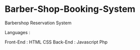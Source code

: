# Barber-Shop-Booking-System

Barbershop Reservation System

Languages :

  Front-End :
    HTML
    CSS
  Back-End :
    Javascript
    Php
